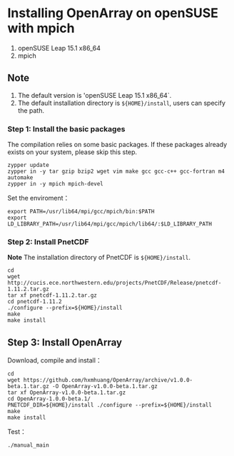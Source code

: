 # Installing OpenArray on openSUSE with mpich 
1. openSUSE Leap 15.1 x86_64
2. mpich

## Note

1. The default version is 'openSUSE Leap 15.1 x86_64`.
2. The default installation directory is `${HOME}/install`, users can specify the path.

### Step 1: Install the basic packages

The compilation relies on some basic packages. If these packages already exists on your system, please skip this step.

```shell
zypper update
zypper in -y tar gzip bzip2 wget vim make gcc gcc-c++ gcc-fortran m4 automake
zypper in -y mpich mpich-devel
```

Set the enviroment：

```shell
export PATH=/usr/lib64/mpi/gcc/mpich/bin:$PATH
export LD_LIBRARY_PATH=/usr/lib64/mpi/gcc/mpich/lib64/:$LD_LIBRARY_PATH
```

### Step 2: Install PnetCDF

**Note** The installation directory of PnetCDF is `${HOME}/install`.

```shell
cd
wget http://cucis.ece.northwestern.edu/projects/PnetCDF/Release/pnetcdf-1.11.2.tar.gz
tar xf pnetcdf-1.11.2.tar.gz
cd pnetcdf-1.11.2
./configure --prefix=${HOME}/install 
make
make install
```

## Step 3: Install OpenArray

Download, compile and install：

```shell
cd
wget https://github.com/hxmhuang/OpenArray/archive/v1.0.0-beta.1.tar.gz -O OpenArray-v1.0.0-beta.1.tar.gz
tar xf OpenArray-v1.0.0-beta.1.tar.gz
cd OpenArray-1.0.0-beta.1/
PNETCDF_DIR=${HOME}/install ./configure --prefix=${HOME}/install 
make
make install
```

Test：

```shell
./manual_main
```
